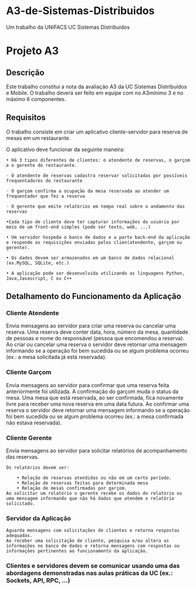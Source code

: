 # A3-de-Sistemas-Distribuidos
Um trabalho da UNIFACS
UC Sistemas Distribuidos

<h1> <b>Projeto A3</b> </h1>

<h2> <b>Descrição</b> </h2>

Este trabalho constitui a nota da avaliação A3 da UC Sistemas Distribuídos e Mobile.
O trabalho deverá ser feito em equipe com no A3mínimo 3 e no máximo 6
componentes.

<h2> <b>Requisitos</b> </h2>

O trabalho consiste em criar um aplicativo cliente-servidor para reserva de mesas em um restaurante.

O aplicativo deve funcionar da seguinte maneira:

    • Há 3 tipos diferentes de clientes: o atendente de reservas, o garçom e o gerente do restaurante.

    ◦ O atendente de reservas cadastra reservar solicitadas por possíveis frequentadores do restaurante

    ◦ O garçom confirma a ocupação da mesa reservada ao atender um frequentador que fez a reserva

    ◦ O gerente que emite relatórios em tempo real sobre o andamento das reservas

    •Cada tipo de cliente deve ter capturar informações do usuário por meio de um front-end simples (pode ser texto, web, ...)

    • Um servidor hospeda o banco de dados e a parte back-end da aplicação e responde as requisições enviadas pelos clien(atendente, garçom ou gerente).

    • Os dados devem ser armazenados em um banco de dados relacional (ex.MySQL, SQLite, etc.)

    • A aplicação pode ser desenvolvida utilizando as linguagens Python, Java,Javascript, C ou C++

<h2> <b>Detalhamento do Funcionamento da Aplicação</b> </h2>

<h3><b>Cliente Atendente</b> </h3>
    Envia mensagens ao servidor para criar uma reserva ou cancelar uma reserva.
    Uma reserva deve conter data, hora, número da mesa, quantidade de pessoas e nome do responsável (pessoa que encomendou a reserva).
    Ao criar ou cancelar uma reserva o servidor deve retornar uma mensagem informando se a operação foi bem sucedida ou se algum problema ocorreu (ex.: a mesa solicitada já está reservada).
<h3> <b>Cliente Garçom </b> </h3>
    Envia mensagens ao servidor para confirmar que uma reserva feita anteriormente foi utilizada.
    A confirmação do garçom muda o status da mesa. Uma mesa que está reservada, ao ser confirmada, fica novamente livre para receber uma nova reserva em uma data futura.
    Ao confirmar uma reserva o servidor deve retornar uma mensagem informando se a operação foi bem sucedida ou se algum problema ocorreu (ex.: a mesa confirmada não estava reservada).
<h3> <b>Cliente Gerente </b> </h3>
    Envia mensagens ao servidor para solicitar relatórios de acompanhamento das reservas.

    Os relatórios devem ser:

        • Relação de reservas atendidas ou não em um certo período.
        • Relação de reservas feitas para determinada mesa
        • Relação de mesas confirmadas por garçom.
    Ao solicitar um relatório o gerente recebe os dados do relatório ou uma mensagem informando que não há dados que atendem o relatório solicitado.

<h3> <b>Servidor da Aplicação </b> </h3>

    Aguarda mensagens com solicitações de clientes e retorna respostas adequadas.
    Ao receber uma solicitação de cliente, pesquisa e/ou altera as informações no banco de dados e retorna mensagens com respostas ou informações pertinentes ao funcionamento da aplicação.
<h3> <b>Clientes e servidores devem se comunicar usando uma das abordagens demonstradas nas aulas práticas da UC (ex.: Sockets, API, RPC, ...)</b> </h3>
